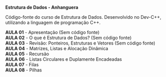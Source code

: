 **Estrutura de Dados - Anhanguera**

Código-fonte do curso de Estrutura de Dados. Desenvolvido no Dev-C++, utilizando a linguagem de programação C++.

**AULA 01** - Apresentação (Sem código fonte)<br> 
**AULA 02** - O que é Estrutura de Dados? (Sem código fonte)<br>
**AULA 03** - Revisão: Ponteiros, Estruturas e Vetores (Sem código fonte)<br>
**AULA 04** - Matrizes, Listas e Alocação Dinâmica <br> 
**AULA 05** - Recursão <br> 
**AULA 06** - Listas Circulares e Duplamente Encadeadas <br>
**AULA 07** - Filas <br> 
**AULA 08** - Pilhas <br> 
